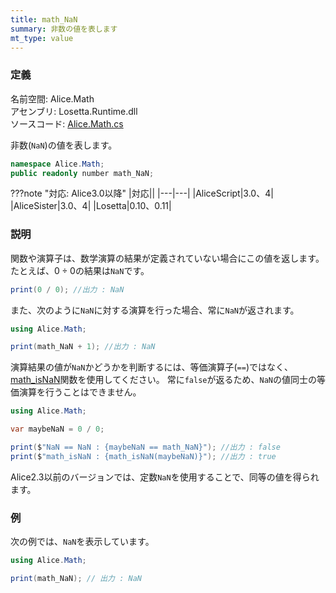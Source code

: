 ```yaml
---
title: math_NaN
summary: 非数の値を表します
mt_type: value
---
```


### 定義
名前空間: Alice.Math<br/>
アセンブリ: Losetta.Runtime.dll<br/>
ソースコード: [Alice.Math.cs](https://github.com/WSOFT-Project/Losetta/blob/master/Losetta.Runtime/Alice.Math.cs)

非数(`NaN`)の値を表します。

```cs title="AliceScript"
namespace Alice.Math;
public readonly number math_NaN;
```

???note "対応: Alice3.0以降"
    |対応||
    |---|---|
    |AliceScript|3.0、4|
    |AliceSister|3.0、4|
    |Losetta|0.10、0.11|

### 説明
関数や演算子は、数学演算の結果が定義されていない場合にこの値を返します。
たとえば、${0 \div 0 }$の結果は`NaN`です。

```cs title="AliceScript"
print(0 / 0); //出力 : NaN
```

また、次のように`NaN`に対する演算を行った場合、常に`NaN`が返されます。

```cs title="AliceScript"
using Alice.Math;

print(math_NaN + 1); //出力 : NaN
```

演算結果の値が`NaN`かどうかを判断するには、等価演算子(`==`)ではなく、[math_isNaN](./math_isnan.md)関数を使用してください。
常に`false`が返るため、`NaN`の値同士の等価演算を行うことはできません。

```cs title="AliceScript"
using Alice.Math;

var maybeNaN = 0 / 0;

print($"NaN == NaN : {maybeNaN == math_NaN}"); //出力 : false
print($"math_isNaN : {math_isNaN(maybeNaN)}"); //出力 : true
```

Alice2.3以前のバージョンでは、定数`NaN`を使用することで、同等の値を得られます。

### 例
次の例では、`NaN`を表示しています。

```cs title="AliceScript"
using Alice.Math;

print(math_NaN); // 出力 : NaN
```